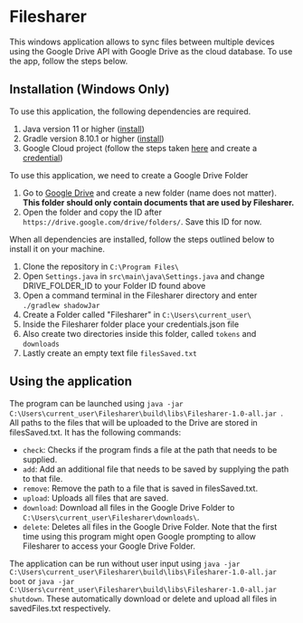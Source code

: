# Filesharer
This windows application allows to sync files between multiple devices using the Google Drive API with Google Drive as the cloud database. To use the app, follow the steps below.

## Installation (Windows Only)
To use this application, the following dependencies are required. 
1. Java version 11 or higher ([install](https://www.oracle.com/java/technologies/downloads/))
2. Gradle version 8.10.1 or higher ([install](https://gradle.org/install/))
3. Google Cloud project (follow the steps taken [here](https://developers.google.com/workspace/guides/create-project) and create a [credential](https://developers.google.com/drive/api/quickstart/java))

To use this application, we need to create a Google Drive Folder
1. Go to [Google Drive](https://drive.google.com/drive/home) and create a new folder (name does not matter). **This folder should only contain documents that are used by Filesharer.**
2. Open the folder and copy the ID after `https://drive.google.com/drive/folders/`. Save this ID for now.  

When all dependencies are installed, follow the steps outlined below to install it on your machine.
1. Clone the repository in `C:\Program Files\`
2. Open `Settings.java` in `src\main\java\Settings.java` and change DRIVE_FOLDER_ID to your Folder ID found above  
3. Open a command terminal in the Filesharer directory and enter `./gradlew shadowJar`
4. Create a Folder called "Filesharer" in `C:\Users\current_user\`
5. Inside the Filesharer folder place your credentials.json file
6. Also create two directories inside this folder, called `tokens` and `downloads`
7. Lastly create an empty text file `filesSaved.txt` 

## Using the application
The program can be launched using `java -jar C:\Users\current_user\Filesharer\build\libs\Filesharer-1.0-all.jar `. All paths to the files that will be uploaded to the Drive are stored in filesSaved.txt. It has the following commands:
* `check`: Checks if the program finds a file at the path that needs to be supplied.
* `add`: Add an additional file that needs to be saved by supplying the path to that file.
* `remove`: Remove the path to a file that is saved in filesSaved.txt.
* `upload`: Uploads all files that are saved.
* `download`: Download all files in the Google Drive Folder to `C:\Users\current_user\Filesharer\downloads\`.
* `delete`: Deletes all files in the Google Drive Folder.
Note that the first time using this program might open Google prompting to allow Filesharer to access your Google Drive Folder. 

The application can be run without user input using `java -jar C:\Users\current_user\Filesharer\build\libs\Filesharer-1.0-all.jar boot` or 
`java -jar C:\Users\current_user\Filesharer\build\libs\Filesharer-1.0-all.jar shutdown`. These automatically download or delete and upload all files in savedFiles.txt respectively.

